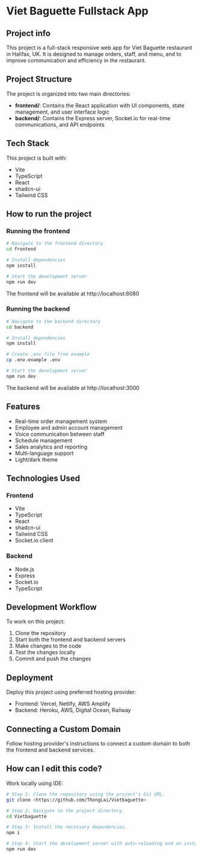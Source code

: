 # Viet Baguette Fullstack App

## Project info

This project is a full-stack responsive web app for Viet Baguette restaurant in Halifax, UK. It is designed to manage orders, staff, and menu, and to improve communication and efficiency in the restaurant.

## Project Structure

The project is organized into two main directories:

- **frontend/**: Contains the React application with UI components, state management, and user interface logic
- **backend/**: Contains the Express server, Socket.io for real-time communications, and API endpoints

## Tech Stack

This project is built with:

- Vite
- TypeScript
- React
- shadcn-ui
- Tailwind CSS

## How to run the project

### Running the frontend

```sh
# Navigate to the frontend directory
cd frontend

# Install dependencies
npm install

# Start the development server
npm run dev
```

The frontend will be available at http://localhost:8080

### Running the backend

```sh
# Navigate to the backend directory
cd backend

# Install dependencies
npm install

# Create .env file from example
cp .env.example .env

# Start the development server
npm run dev
```

The backend will be available at http://localhost:3000

## Features

- Real-time order management system
- Employee and admin account management
- Voice communication between staff
- Schedule management
- Sales analytics and reporting
- Multi-language support
- Light/dark theme

## Technologies Used

### Frontend
- Vite
- TypeScript
- React
- shadcn-ui
- Tailwind CSS
- Socket.io client

### Backend
- Node.js
- Express
- Socket.io
- TypeScript

## Development Workflow

To work on this project:

1. Clone the repository
2. Start both the frontend and backend servers
3. Make changes to the code
4. Test the changes locally
5. Commit and push the changes

## Deployment

Deploy this project using preferred hosting provider:

- Frontend: Vercel, Netlify, AWS Amplify
- Backend: Heroku, AWS, Digital Ocean, Railway

## Connecting a Custom Domain

Follow hosting provider's instructions to connect a custom domain to both the frontend and backend services.

## How can I edit this code?

Work locally using IDE:

```sh
# Step 1: Clone the repository using the project's Git URL.
git clone <https://github.com/ThongLai/Vietbaguette>

# Step 2: Navigate to the project directory.
cd Vietbaguette

# Step 3: Install the necessary dependencies.
npm i

# Step 4: Start the development server with auto-reloading and an instant preview.
npm run dev
```

<!-- ## How I deployed this project?

You can deploy this project using your preferred hosting provider (e.g., Vercel, Netlify, AWS, etc.).

## Can I connect a custom domain?

Yes, you can! Follow your hosting provider's instructions to connect a custom domain. -->
